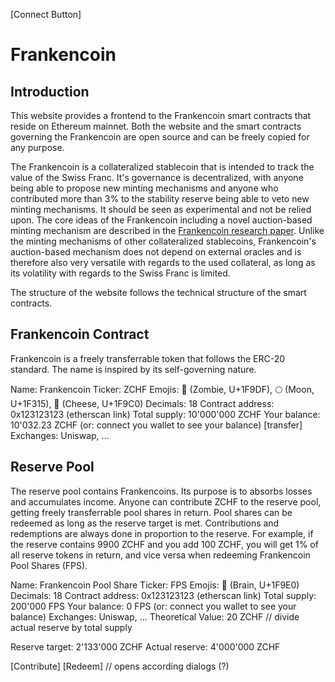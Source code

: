 [Connect Button]

# Frankencoin

## Introduction

This website provides a frontend to the Frankencoin smart contracts that reside on Ethereum mainnet. Both the website and the smart contracts governing the Frankencoin are open source and can be freely copied for any purpose.

The Frankencoin is a collateralized stablecoin that is intended to track the value of the Swiss Franc. It's governance is decentralized, with anyone being able to propose new minting mechanisms and anyone who contributed more than 3% to the stability reserve being able to veto new minting mechanisms. It should be seen as experimental and not be relied upon. The core ideas of the Frankencoin including a novel auction-based minting mechanism are described in the [Frankencoin research paper](https://www.snb.ch/n/mmr/reference/sem_2022_06_03_maire/source/sem_2022_06_03_maire.n.pdf). Unlike the minting mechanisms of other collateralized stablecoins, Frankencoin's auction-based mechanism does not depend on external oracles and is therefore also very versatile with regards to the used collateral, as long as its volatility with regards to the Swiss Franc is limited.

The structure of the website follows the technical structure of the smart contracts.

## Frankencoin Contract

Frankencoin is a freely transferrable token that follows the ERC-20 standard. The name is inspired by its self-governing nature.

Name: Frankencoin
Ticker: ZCHF
Emojis: 🧟 (Zombie, U+1F9DF), 🌕 (Moon, U+1F315), 🧀 (Cheese, U+1F9C0)
Decimals: 18
Contract address: 0x123123123 (etherscan link)
Total supply: 10'000'000 ZCHF
Your balance: 10'032.23 ZCHF (or: connect you wallet to see your balance) [transfer]
Exchanges: Uniswap, ...

## Reserve Pool

The reserve pool contains Frankencoins. Its purpose is to absorbs losses and accumulates income. Anyone can contribute ZCHF to the reserve pool, getting freely transferrable pool shares in return. Pool shares can be redeemed as long as the reserve target is met. Contributions and redemptions are always done in proportion to the reserve. For example, if the reserve contains 9900 ZCHF and you add 100 ZCHF, you will get 1% of all reserve tokens in return, and vice versa when redeeming Frankencoin Pool Shares (FPS).

Name: Frankencoin Pool Share
Ticker: FPS
Emojis: 🧠 (Brain, U+1F9E0) 
Decimals: 18
Contract address: 0x123123123 (etherscan link)
Total supply: 200'000 FPS
Your balance: 0 FPS (or: connect you wallet to see your balance)
Exchanges: Uniswap, ...
Theoretical Value: 20 ZCHF // divide actual reserve by total supply

Reserve target: 2'133'000 ZCHF
Actual reserve: 4'000'000 ZCHF

[Contribute] [Redeem] // opens according dialogs (?)








